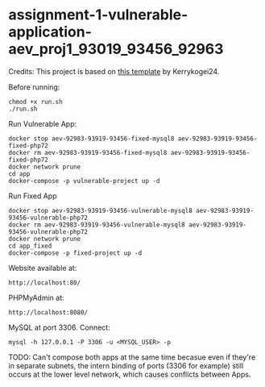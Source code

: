 # assignment-1-vulnerable-application-aev_proj1_93019_93456_92963

Credits:
This project is based on [this template](https://github.com/Kerrykogei24/CarHub/tree/c547ea64275ffdb74ef0811f6fc5bc1b77812507) by Kerrykogei24.



Before running:
```shell
chmod +x run.sh
./run.sh
```

Run Vulnerable App:
```shell
docker stop aev-92983-93919-93456-fixed-mysql8 aev-92983-93919-93456-fixed-php72
docker rm aev-92983-93919-93456-fixed-mysql8 aev-92983-93919-93456-fixed-php72
docker network prune
cd app
docker-compose -p vulnerable-project up -d
```

Run Fixed App
```shell
docker stop aev-92983-93919-93456-vulnerable-mysql8 aev-92983-93919-93456-vulnerable-php72
docker rm aev-92983-93919-93456-vulnerable-mysql8 aev-92983-93919-93456-vulnerable-php72
docker network prune
cd app_fixed
docker-compose -p fixed-project up -d
```

Website available at:
```shell
http://localhost:80/
```
PHPMyAdmin at:
```shell
http://localhost:8080/
```
MySQL at port 3306. Connect:
```shell
mysql -h 127.0.0.1 -P 3306 -u <MYSQL_USER> -p
```

TODO: Can't compose both apps at the same time becasue even if they're in separate subnets, the intern binding of ports (3306 for example) still occurs at the lower level network, which causes conflicts between Apps. 
